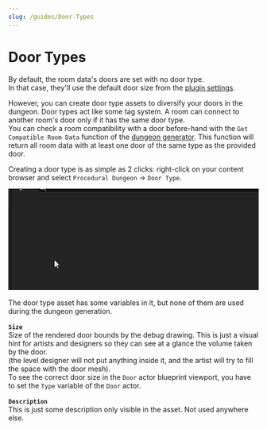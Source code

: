 ```yaml
---
slug: /guides/Door-Types
---
```


# Door Types

By default, the room data's doors are set with no door type.\
In that case, they'll use the default door size from the [plugin settings](Plugin-Settings.md).

However, you can create door type assets to diversify your doors in the dungeon. Door types act like some tag system. A room can connect to another room's door only if it has the same door type.\
You can check a room compatibility with a door before-hand with the `Get Compatible Room Data` function of the [dungeon generator](Dungeon-Generator.md). This function will return all room data with at least one door of the same type as the provided door.

Creating a door type is as simple as 2 clicks: right-click on your content browser and select `Procedural Dungeon` -> `Door Type`.

![](../Images/CreateDoorType.gif)

The door type asset has some variables in it, but none of them are used during the dungeon generation.

**`Size`**\
Size of the rendered door bounds by the debug drawing. This is just a visual hint for artists and designers so they can see at a glance the volume taken by the door.\
(the level designer will not put anything inside it, and the artist will try to fill the space with the door mesh).\
To see the correct door size in the `Door` actor blueprint viewport, you have to set the `Type` variable of the `Door` actor.

**`Description`**\
This is just some description only visible in the asset. Not used anywhere else.
